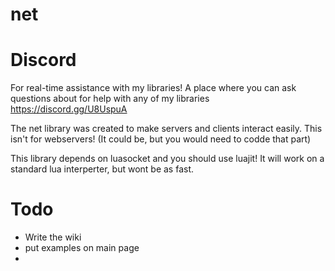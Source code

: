 # net

# Discord
For real-time assistance with my libraries! A place where you can ask questions about for help with any of my libraries</br>
https://discord.gg/U8UspuA</br>

The net library was created to make servers and clients interact easily. This isn't for webservers! (It could be, but you would need to codde that part)

This library depends on luasocket and you should use luajit! It will work on a standard lua interperter, but wont be as fast.

# Todo
- Write the wiki
- put examples on main page
- 
